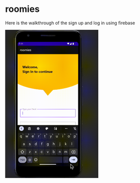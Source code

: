 # roomies

Here is the walkthrough  of the sign up and log in using firebase

<img src='https://github.com/codepath-crew/roomies/blob/login_logout_firebase/singup%26loginWalkthrough.gif' title='Video Walkthrough' width='300px' alt='Video Walkthrough' />
